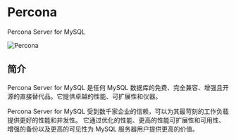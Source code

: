 # Percona

Percona Server for MySQL

![Percona](https://file.lifebus.top/imgs/percona_logo.jpg)

## 简介

Percona Server for MySQL 是任何 MySQL 数据库的免费、完全兼容、增强且开源的直接替代品。它提供卓越的性能、可扩展性和仪器。

Percona Server for MySQL 受到数千家企业的信赖，可以为其最苛刻的工作负载提供更好的性能和并发性。
它通过优化的性能、更高的性能可扩展性和可用性、增强的备份以及更高的可见性为 MySQL 服务器用户提供更高的价值。
